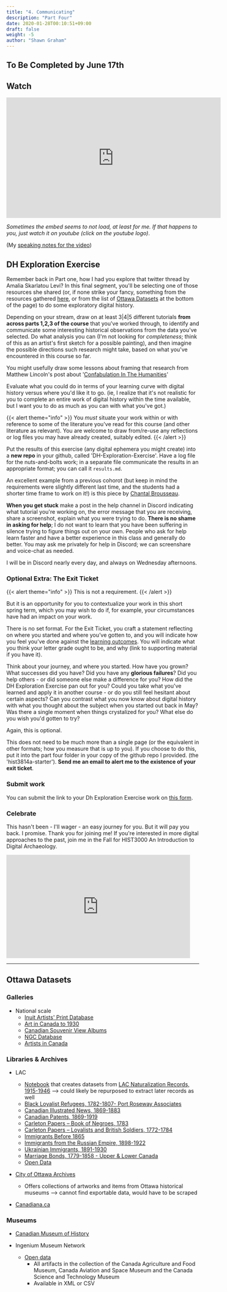 ```yaml
---
title: "4. Communicating"
description: "Part Four"
date: 2020-01-28T00:10:51+09:00
draft: false
weight: -5
author: "Shawn Graham"
---
```


## To Be Completed by June 17th

## Watch

<div align="center"><iframe width="560" height="315" src="https://www.youtube.com/embed/AB4IN8m9Kbg" title="YouTube video player" frameborder="0" allow="accelerometer; autoplay; clipboard-write; encrypted-media; gyroscope; picture-in-picture" allowfullscreen></iframe></div>

_Sometimes the embed seems to not load, at least for me. If that happens to you, just watch it on youtube (click on the youtube logo)_.

(My [speaking notes for the video](/data/part-four-text.md))


## DH Exploration Exercise

Remember back in Part one, how I had you explore that twitter thread by Amalia Skarlatou Levi? In this final segment, you'll be selecting one of those resources she shared (or, if none strike your fancy, something from the resources gathered [here](https://diaryindex.com/digitized-diaries/), or from the list of [Ottawa Datasets](#ottawa-datasets) at the bottom of the page) to do some exploratory digital history.

Depending on your stream, draw on at least 3|4|5 different tutorials **from across parts 1,2,3 of the course** that you've worked through, to identify and communicate some interesting historical observations from the data you've selected. Do what analysis you can (I'm not looking for _completeness_; think of this as an artist's first sketch for a possible painting), and then imagine the possible directions such research might take, based on what you've encountered in this course so far.

You might usefully draw some lessons about framing that research from Matthew Lincoln's post about '[Confabulation In The Humanities](https://matthewlincoln.net/2015/03/21/confabulation-in-the-humanities.html)'

Evaluate what you could do in terms of your learning curve with digital history versus where you'd like it to go. (ie, I realize that it's not realistic for you to complete an entire work of digital history within the time available, but I want you to do as much as you can with what you've got.)

{{< alert theme="info" >}}
You _must_ situate your work within or with reference to some of the literature you've read for this course (and other literature as relevant). You are welcome to draw from/re-use any reflections or log files you may have already created, suitably edited.
{{< /alert >}}

Put the results of this exercise (any digital ephemera you might create) into a **new repo** in your github, called 'DH-Exploration-Exercise'. Have a log file for the nuts-and-bolts work; in a separate file communicate the results in an appropriate format; you can call it `results.md`.

An excellent example from a previous cohorot (but keep in mind the requirements were slightly different last time, and the students had a shorter time frame to work on it!) is this piece by [Chantal Brousseau](https://hist-digitized.netlify.app/post/2020-06-14-week-six/).

**When you get stuck** make a post in the help channel in Discord indicating what tutorial you're working on, the error message that you are receiving, share a screenshot, explain what you were trying to do. **There is no shame in asking for help**; I do not want to learn that you have been suffering in silence trying to figure things out on your own. People who ask for help learn faster and have a better experience in this class and generally do better. You may ask me privately for help in Discord; we can screenshare and voice-chat as needed.

I will be in Discord nearly every day, and always on Wednesday afternoons.

### Optional Extra: The Exit Ticket

{{< alert theme="info" >}}
This is not a requirement.
{{< /alert >}}

But it is an opportunity for you to contextualize your work in this short spring term, which you may wish to do if, for example, your circumstances have had an impact on your work.

There is no set format. For the Exit Ticket, you craft a statement reflecting on where you started and where you’ve gotten to, and you will indicate how you feel you’ve done against the [learning outcomes](https://craftingdh.netlify.com/docs/2-learning-outcomes). You will indicate what you think your letter grade ought to be, and why (link to supporting material if you have it).

Think about your journey, and where you started. How have you grown? What successes did you have? Did you have any **glorious failures**? Did you help others - or did someone else make a difference for you? How did the DH Exploration Exercise pan out for you? Could you take what you've learned and apply it in another course - or do you still feel hesitant about certain aspects? Can you contrast what you now know about digital history with what you thought about the subject when you started out back in May? Was there a single moment when things crystalized for you? What else do you wish you'd gotten to try?

Again, this is optional.

This does not need to be much more than a single page (or the equivalent in other formats; how you measure that is up to you). If you choose to do this, put it into the part four folder in your copy of the github repo I provided. (the 'hist3814a-starter'). **Send me an email to alert me to the existence of your exit ticket**.

### Submit work

You can submit the link to your Dh Exploration Exercise work on [this form](https://forms.gle/mEqh72LLR5vCqknW6).

### Celebrate

This hasn't been - I'll wager - an easy journey for you. But it will pay you back. I promise. Thank you for joining me! If you're interested in more digital approaches to the past, join me in the Fall for HIST3000 An Introduction to Digital Archaeology.

<iframe src="https://giphy.com/embed/4GY3ljn0SuvrpvxIck" width="480" height="270" frameBorder="0" class="giphy-embed" allowFullScreen></iframe>

---

## Ottawa Datasets

### Galleries
- National scale
  - [Inuit Artists' Print Database](https://www.gallery.ca/inuit_artists/home.jsp?Lang=EN)
  - [Art in Canada to 1930](https://www.gallery.ca/indexartcanada/home.jsp?Lang=EN)
  - [Canadian Souvenir View Albums](https://www.gallery.ca/sva/intro_e.htm)
  - [NGC Database](http://archives.gallery.ca/?lang=en)
  - [Artists in Canada](https://app.pch.gc.ca/application/aac-aic/?lang=en)


### Libraries & Archives
- LAC
  - [Notebook](https://nbviewer.jupyter.org/github/GLAM-Workbench/library-archives-canada/blob/master/lac-naturalisation-1915-1945-harvest-by-country.ipynb) that creates datasets from [LAC Naturalization Records, 1915-1946](https://www.bac-lac.gc.ca/eng/discover/immigration/citizenship-naturalization-records/naturalized-records-1915-1951/Pages/introduction.aspx) --> could likely be repurposed to extract later records as well
  - [Black Loyalist Refugees, 1782-1807- Port Roseway Associates](https://www.bac-lac.gc.ca/eng/discover/military-heritage/loyalists/loyalist-port-roseway/Pages/port-roseway-associates-loyalists.aspx)
  - [Canadian Illustrated News, 1869-1883](https://www.bac-lac.gc.ca/eng/discover/canadian-illustrated-news-1869-1883/Pages/canadian-illustrated-news.aspx)
  - [Canadian Patents, 1869-1919](https://www.bac-lac.gc.ca/eng/discover/patents-1869-1919/Pages/canadian-patents-1869-1919.aspx)
  - [Carleton Papers – Book of Negroes, 1783](https://www.bac-lac.gc.ca/eng/discover/military-heritage/loyalists/book-of-negroes/Pages/introduction.aspx)
  - [Carleton Papers – Loyalists and British Soldiers, 1772-1784](https://www.bac-lac.gc.ca/eng/discover/military-heritage/loyalists/loyalists-british-soldiers-1722-1784/Pages/introduction.aspx)
  - [Immigrants Before 1865](https://www.bac-lac.gc.ca/eng/discover/immigration/immigration-records/immigrants-before-1865/Pages/introduction.aspx)
  - [Immigrants from the Russian Empire, 1898-1922](https://www.bac-lac.gc.ca/eng/discover/immigration/immigration-records/immigrants-russian-empire/Pages/introduction.aspx)
  - [Ukrainian Immigrants, 1891-1930](https://www.bac-lac.gc.ca/eng/discover/immigration/immigration-records/immigrants-ukraine-1891-1930/Pages/introduction.aspx)
  - [Marriage Bonds, 1779-1858 - Upper & Lower Canada](https://www.bac-lac.gc.ca/eng/discover/vital-statistics-births-marriages-deaths/marriage-bonds/Pages/marriage-bonds-upper-lower.aspx)
  - [Open Data](https://search.open.canada.ca/en/od/?sort=score%20desc&page=1&search_text=&od-search-subjects=History%20and%20Archaeology&od-search-format=CSV)

- [City of Ottawa Archives](http://ottawa.minisisinc.com/ottawa/scripts/mwimain.dll?logon&application=UNION_SEARCH&language=144&file=[ottawa_web]NewOPAC\index.html)
  - Offers collections of artworks and items from Ottawa historical museums --> cannot find exportable data, would have to be scraped

- [Canadiana.ca](https://www.canadiana.ca/)

### Museums

- [Canadian Museum of History](https://www.historymuseum.ca/collections/)

- Ingenium Museum Network
  - [Open data](https://ingeniumcanada.org/collection-research/artifact-open-data-set-mash-up)
    - All artifacts in the collection of the Canada Agriculture and Food Museum, Canada Aviation and Space Museum and the Canada Science and Technology Museum
    - Available in XML or CSV
